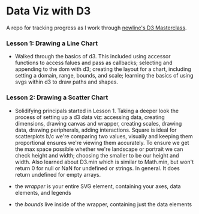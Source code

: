 # Data Viz with D3
A repo for tracking progress as I work through [newline's D3 Masterclass](https://www.newline.co/courses/fullstack-d3-masterclass).

### Lesson 1: Drawing a Line Chart
- Walked through the basics of d3. This included using accessor functions to access falues and pass as callbacks; selecting and appending to the dom with d3; creating the layout for a chart, including setting a domain, range, bounds, and scale; learning the basics of using svgs within d3 to draw paths and shapes.

### Lesson 2: Drawing a Scatter Chart
- Solidifying principals started in Lesson 1. Taking a deeper look the process of setting up
a d3 data viz: accessing data, creating dimensions, drawing canvas and wrapper, creating scales, drawing data, drawing peripherals, adding interactions.
Square is ideal for scatterplots b/c we're comparing two values, visually and keeping
them proportional ensures we're viewing them accurately. To ensure we get the max
space possible whether we're landscape or portrait we can check height and width;
choosing the smaller to be our height and width. Also learned about D3.min which
is similar to Math.min, but won't return 0 for null or NaN for undefined or strings.
In general. It does return undefined for empty arrays.

- the *wrapper* is your entire SVG element, containing your axes, data elements, and legends
- the *bounds* live inside of the wrapper, containing just the data elements